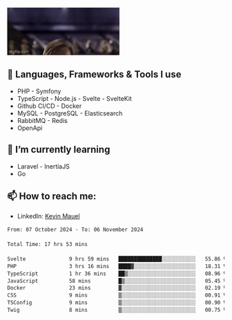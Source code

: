 ![Hello there!](banner.gif)

## 🤖 Languages, Frameworks & Tools I use
- PHP - Symfony
- TypeScript - Node.js - Svelte - SvelteKit
- Github CI/CD - Docker
- MySQL - PostgreSQL - Elasticsearch
- RabbitMQ - Redis
- OpenApi 

## 🌱 I’m currently learning
- Laravel - InertiaJS
- Go

## 📫 How to reach me:
- LinkedIn: [Kevin Mauel](https://www.linkedin.com/in/kevin-mauel/)

<!--START_SECTION:waka-->

```txt
From: 07 October 2024 - To: 06 November 2024

Total Time: 17 hrs 53 mins

Svelte              9 hrs 59 mins   ██████████████░░░░░░░░░░░   55.86 %
PHP                 3 hrs 16 mins   ████▓░░░░░░░░░░░░░░░░░░░░   18.31 %
TypeScript          1 hr 36 mins    ██▒░░░░░░░░░░░░░░░░░░░░░░   08.96 %
JavaScript          58 mins         █▒░░░░░░░░░░░░░░░░░░░░░░░   05.45 %
Docker              23 mins         ▓░░░░░░░░░░░░░░░░░░░░░░░░   02.19 %
CSS                 9 mins          ▒░░░░░░░░░░░░░░░░░░░░░░░░   00.91 %
TSConfig            9 mins          ▒░░░░░░░░░░░░░░░░░░░░░░░░   00.90 %
Twig                8 mins          ▒░░░░░░░░░░░░░░░░░░░░░░░░   00.75 %
```

<!--END_SECTION:waka-->
